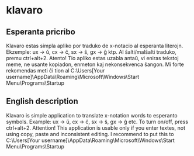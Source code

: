 # klavaro
## Esperanta pricribo
Klavaro estas simpla apliko por traduko de x-notacio al esperanta literojn. Ekzemple: ux -> ŭ, cx -> ĉ, sx -> ŝ, gx -> ĝ ktp.
Al ŝalti/malŝalti traduko, premu ctrl+alt+2.
Atento! Tio apliko estas uzabla antaŭ, vi eniras tekstoj meme, ne usante kopiadon, enmeton kaj nekonsekvenca ŝangon.
Mi forte rekomendas meti ĉi tion al
C:\Users\[Your username]\AppData\Roaming\Microsoft\Windows\Start Menu\Programs\Startup
## English description
Klavaro is simple application to translate x-notation words to esperanto symbols. Example: ux -> ŭ, cx -> ĉ, sx -> ŝ, gx -> ĝ etc.
To turn on/off, press ctrl+alt+2. 
Attention! This application is usable only if you enter textes, not using copy, paste and inconsistent editing. 
I recommend to put this to 
C:\Users\[Your username]\AppData\Roaming\Microsoft\Windows\Start Menu\Programs\Startup
